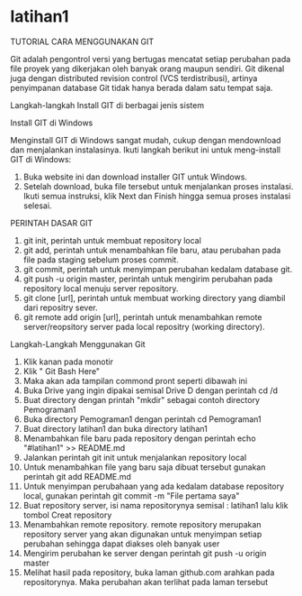 # latihan1

TUTORIAL CARA MENGGUNAKAN GIT

Git adalah pengontrol versi yang bertugas mencatat setiap perubahan pada file proyek yang dikerjakan oleh banyak orang maupun sendiri. Git dikenal juga dengan distributed revision control (VCS terdistribusi), artinya penyimpanan database Git tidak hanya berada dalam satu tempat saja.

Langkah-langkah Install GIT di berbagai jenis sistem

Install GIT di Windows

Menginstall GIT di Windows sangat mudah, cukup dengan mendownload dan menjalankan instalasinya. Ikuti langkah berikut ini untuk meng-install GIT di Windows:

1. Buka website ini dan download installer GIT untuk Windows.
2. Setelah download, buka file tersebut untuk menjalankan proses instalasi. Ikuti semua instruksi, klik Next dan Finish hingga semua  proses instalasi selesai.

PERINTAH DASAR GIT

1. git init, perintah untuk membuat repository local
2. git add, perintah untuk menambahkan file baru, atau perubahan pada file pada staging sebelum proses commit.
3. git commit, perintah untuk menyimpan perubahan kedalam database git.
4. git push -u origin master, perintah untuk mengirim perubahan pada repository local menuju server repository.
5. git clone [url], perintah untuk membuat working directory yang diambil dari repositry sever.
6. git remote add origin [url], perintah untuk menambahkan remote server/reopsitory server pada local repositry (working directory).

Langkah-Langkah Menggunakan Git

1. Klik kanan pada monotir 
2. Klik " Git Bash Here"
3. Maka akan ada tampilan commond pront seperti dibawah ini
4. Buka Drive yang ingin dipakai semisal Drive D dengan perintah cd /d 
5. Buat directory dengan printah "mkdir" sebagai contoh directory Pemograman1 
6. Buka directory Pemograman1 dengan perintah cd Pemograman1
7. Buat directory latihan1 dan buka directory latihan1
8. Menambahkan file baru pada repository dengan perintah echo "#latihan1" >> README.md
9. Jalankan perintah git init untuk menjalankan repository local
10. Untuk menambahkan file yang baru saja dibuat tersebut gunakan perintah git add README.md
11. Untuk menyimpan perubahaan yang ada kedalam database repository local, gunakan perintah git commit -m "File pertama saya"
12. Buat repository server, isi nama repositorynya semisal : latihan1 
    lalu klik tombol Creat repository
13. Menambahkan remote repository. remote repository merupakan repository server yang akan digunakan untuk menyimpan setiap perubahan  sehingga dapat diakses oleh banyak user
14. Mengirim perubahan ke server dengan perintah git push -u origin master 
15. Melihat hasil pada repository, buka laman github.com arahkan pada repositorynya. Maka perubahan akan terlihat pada laman tersebut 
